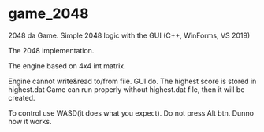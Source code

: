# game_2048
2048 da Game. Simple 2048 logic with the GUI (C++, WinForms, VS 2019)

The 2048 implementation.

The engine based on 4x4 int matrix.

Engine cannot write&read to/from file. GUI do. 
The highest score is stored in highest.dat
Game can run properly without highest.dat file, then it will be created.

To control use WASD(it does what you expect).
Do not press Alt btn. Dunno how it works.
